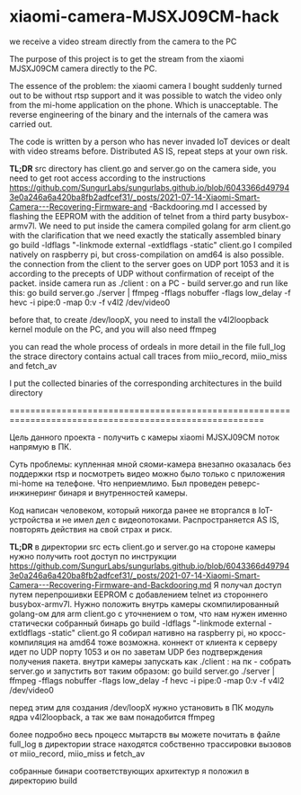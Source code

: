 # xiaomi-camera-MJSXJ09CM-hack
we receive a video stream directly from the camera to the PC

The purpose of this project is to get the stream from the xiaomi MJSXJ09CM camera directly to the PC.

The essence of the problem: the xiaomi camera I bought suddenly turned out to be without rtsp support and it was possible to watch the video only from the mi-home application on the phone. Which is unacceptable.
The reverse engineering of the binary and the internals of the camera was carried out.

The code is written by a person who has never invaded IoT devices or dealt with video streams before.
Distributed AS IS, repeat steps at your own risk.

**TL;DR**
src directory has client.go and server.go
on the camera side, you need to get root access according to the instructions https://github.com/SungurLabs/sungurlabs.github.io/blob/6043366d497943e0a246a6a420ba8fb2adfcef31/_posts/2021-07-14-Xiaomi-Smart-Camera---Recovering-Firmware-and -Backdooring.md
I accessed by flashing the EEPROM with the addition of telnet from a third party busybox-armv7l.
We need to put inside the camera compiled golang for arm client.go with the clarification that we need exactly the statically assembled binary
go build -ldflags "-linkmode external -extldflags -static" client.go
I compiled natively on raspberry pi, but cross-compilation on amd64 is also possible.
the connection from the client to the server goes on UDP port 1053 and it is according to the precepts of UDP without confirmation of receipt of the packet.
inside camera run as ./client <your PC ip address>:<port>
on a PC - build server.go and run like this:
go build server.go
./server | ffmpeg -fflags nobuffer -flags low_delay -f hevc -i pipe:0 -map 0:v -f v4l2 /dev/video0

before that, to create /dev/loopX, you need to install the v4l2loopback kernel module on the PC, and you will also need ffmpeg

you can read the whole process of ordeals in more detail in the file full_log
the strace directory contains actual call traces from miio_record, miio_miss and fetch_av

I put the collected binaries of the corresponding architectures in the build directory

=======================================================================================================

Цель данного проекта - получить с камеры xiaomi MJSXJ09CM поток напрямую в ПК.

Суть проблемы: купленная мной сяоми-камера внезапно оказалась без поддержки rtsp и посмотреть видео можно было только с приложения mi-home на телефоне. Что неприемлимо.
Был проведен реверс-инжинеринг бинаря и внутренностей камеры.

Код написан человеком, который никогда ранее не вторгался в IoT-устройства и не имел дел с видеопотоками.
Распространяется AS IS, повторять действия на свой страх и риск.

**TL;DR**
в директории src есть client.go и server.go
на стороне камеры нужно получить root доступ по инструкции https://github.com/SungurLabs/sungurlabs.github.io/blob/6043366d497943e0a246a6a420ba8fb2adfcef31/_posts/2021-07-14-Xiaomi-Smart-Camera---Recovering-Firmware-and-Backdooring.md
Я получал доступ путем перепрошивки EEPROM с добавлением telnet из стороннего busybox-armv7l.
Нужно положить внутрь камеры скомпилированный golang-ом для arm client.go с уточнением о том, что нам нужен именно статически собранный бинарь
go build -ldflags "-linkmode external -extldflags -static" client.go
Я собирал нативно на raspberry pi, но кросс-компиляция на amd64 тоже возможна.
коннект от клиента к серверу идет по UDP порту 1053 и он по заветам UDP без подтверждения получения пакета.
внутри камеры запускать как ./client <your PC ip address>:<port>
на пк - собрать server.go и запустить вот таким образом:
go build server.go
./server | ffmpeg -fflags nobuffer -flags low_delay  -f hevc -i pipe:0 -map 0:v -f v4l2 /dev/video0

перед этим для создания /dev/loopX нужно установить в ПК модуль ядра v4l2loopback, а так же вам понадобится ffmpeg

более подробно весь процесс мытарств вы можете почитать в файле full_log
в директории strace находятся собственно трассировки вызовов от miio_record, miio_miss и fetch_av

собранные бинари соответствующих архитектур я положил в директорию build